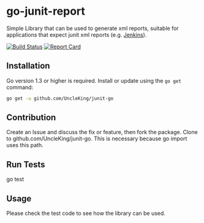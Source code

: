 # go-junit-report

Simple Library that can be used to generate xml reports, suitable for applications that
expect junit xml reports (e.g. [Jenkins](http://jenkins-ci.org)).

[![Build Status][travis-badge]][travis-link]
[![Report Card][report-badge]][report-link]

## Installation

Go version 1.3 or higher is required. Install or update using the `go get`
command:

```bash
go get -u github.com/UncleKing/junit-go
```

## Contribution

Create an Issue and discuss the fix or feature, then fork the package.
Clone to github.com/UncleKing/junit-go.  This is necessary because go import uses this path.

## Run Tests
go test

## Usage
Please check the test code to see how the library can be used.

[travis-badge]: https://travis-ci.org/UncleKing/junit-go.svg
[travis-link]: https://travis-ci.org/UncleKing/junit-go
[report-badge]: https://goreportcard.com/badge/github.com/UncleKing/junit-go
[report-link]: https://goreportcard.com/report/github.com/UncleKing/junit-go
